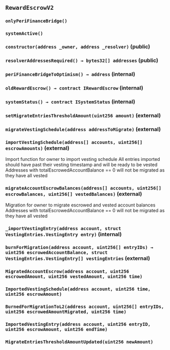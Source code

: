 ## `RewardEscrowV2`

### `onlyPeriFinanceBridge()`

### `systemActive()`

### `constructor(address _owner, address _resolver)` (public)

### `resolverAddressesRequired() → bytes32[] addresses` (public)

### `periFinanceBridgeToOptimism() → address` (internal)

### `oldRewardEscrow() → contract IRewardEscrow` (internal)

### `systemStatus() → contract ISystemStatus` (internal)

### `setMigrateEntriesThresholdAmount(uint256 amount)` (external)

### `migrateVestingSchedule(address addressToMigrate)` (external)

### `importVestingSchedule(address[] accounts, uint256[] escrowAmounts)` (external)

Import function for owner to import vesting schedule
All entries imported should have past their vesting timestamp and will be ready to be vested
Addresses with totalEscrowedAccountBalance == 0 will not be migrated as they have all vested

### `migrateAccountEscrowBalances(address[] accounts, uint256[] escrowBalances, uint256[] vestedBalances)` (external)

Migration for owner to migrate escrowed and vested account balances
Addresses with totalEscrowedAccountBalance == 0 will not be migrated as they have all vested

### `_importVestingEntry(address account, struct VestingEntries.VestingEntry entry)` (internal)

### `burnForMigration(address account, uint256[] entryIDs) → uint256 escrowedAccountBalance, struct VestingEntries.VestingEntry[] vestingEntries` (external)

### `MigratedAccountEscrow(address account, uint256 escrowedAmount, uint256 vestedAmount, uint256 time)`

### `ImportedVestingSchedule(address account, uint256 time, uint256 escrowAmount)`

### `BurnedForMigrationToL2(address account, uint256[] entryIDs, uint256 escrowedAmountMigrated, uint256 time)`

### `ImportedVestingEntry(address account, uint256 entryID, uint256 escrowAmount, uint256 endTime)`

### `MigrateEntriesThresholdAmountUpdated(uint256 newAmount)`
